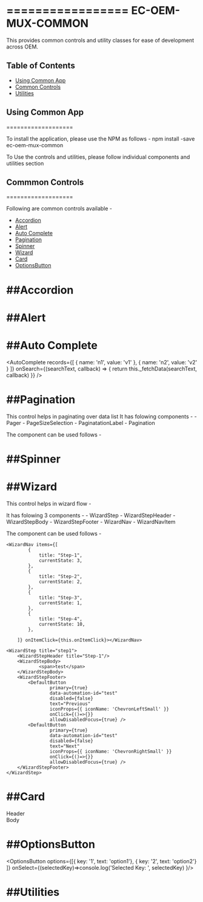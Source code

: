 =================
EC-OEM-MUX-COMMON
=================
This provides common controls and utility classes for ease of development across OEM.

## Table of Contents
- [Using Common App](#using-common-app)
- [Common Controls](#common_controls)
- [Utilities](#utilities)


## Using Common App
===================

To install the application, please use the NPM as follows -
npm install -save ec-oem-mux-common

To Use the controls and utilities, please follow individual components and utilities section


## Commmon Controls
===================

Following are common controls available -

- [Accordion](#accordion)
- [Alert](#alert)
- [Auto Complete](#alert)
- [Pagination](#pagination)
- [Spinner](#pagination)
- [Wizard](#pagination)
- [Card](#card)
- [OptionsButton](#optionsButton)

##Accordion
===========

##Alert
===========

##Auto Complete
===============
 <AutoComplete records={[
    {
        name: 'n1',
        value: 'v1'
    },
    {
        name: 'n2',
        value: 'v2'
    }
    ]} onSearch={(searchText, callback) => { return this._fetchData(searchText, callback) }} />               

##Pagination
============
This control helps in paginating over data list
It has folowing components -
    - Pager
    - PageSizeSelection
    - PaginatationLabel
    - Pagination

The component can be used follows -

<Pager items={[1,2,3,4,5,6,7,8]} pageSize={3} onPageChange={this.onPageChange} />


##Spinner
=========

##Wizard
========
This control helps in wizard flow -

It has folowing 3 components -
    - WizardStep
    - WizardStepHeader
    - WizardStepBody
    - WizardStepFooter
    - WizardNav
    - WizardNavItem

The component can be used follows -
   
    <WizardNav items={[
            {
                title: "Step-1",
                currentState: 3,
            },
            {
                title: "Step-2",
                currentState: 2,
            },
            {
                title: "Step-3",
                currentState: 1,
            },
            {
                title: "Step-4",
                currentState: 10,
            },
            
        ]} onItemClick={this.onItemClick}></WizardNav>
        
    <WizardStep title="step1">                        
        <WizardStepHeader title="Step-1"/>                          
        <WizardStepBody>
                <span>test</span>
        </WizardStepBody>
        <WizardStepFooter>
            <DefaultButton
                    primary={true}
                    data-automation-id="test"
                    disabled={false}
                    text="Previous"
                    iconProps={{ iconName: 'ChevronLeftSmall' }}
                    onClick={()=>{}}
                    allowDisabledFocus={true} />     
            <DefaultButton
                    primary={true}
                    data-automation-id="test"
                    disabled={false}
                    text="Next"
                    iconProps={{ iconName: 'ChevronRightSmall' }}
                    onClick={()=>{}}
                    allowDisabledFocus={true} />
        </WizardStepFooter>                     
    </WizardStep>

##Card
======
<Card>
    <CardHeader>
        <div>
            Header
        </div>
    </CardHeader>
    <CardBody>
        <div>
            Body
        </div>
    </CardBody>
</Card>

##OptionsButton
================
<OptionsButton 
options={[{ key: '1', text: 'option1'}, { key: '2', text: 'option2'} ]} 
onSelect={(selectedKey)=>console.log('Selected Key: ', selectedKey) }/>

##Utilities
============

